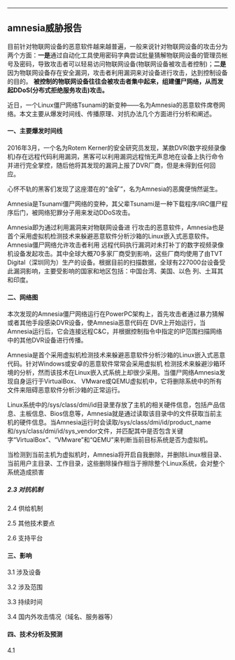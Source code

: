 ---

## amnesia威胁报告
目前针对物联网设备的恶意软件越来越普遍，一般来说针对物联网设备的攻击分为两个方面：**一是**通过自动化工具使用密码字典尝试批量猜解物联网设备的管理员帐号及密码，导致攻击者可以轻易访问物联网设备(物联网设备被攻击者控制)；**二是**因为物联网设备存在安全漏洞，攻击者利用漏洞来对设备进行攻击，达到控制设备的目的。
**被控制的物联网设备往往会被攻击者集中起来，组建僵尸网络，从而发起DDoS(分布式拒绝服务攻击)攻击。**

近日，一个Linux僵尸网络Tsunami的新变种——名为Amnesia的恶意软件席卷网络。本文主要从爆发时间线、传播原理、对抗办法几个方面进行分析和阐述。

#### 一、主要爆发时间线

2016年3月，一个名为Rotem Kerner的安全研究员发现，某款DVR(数字视频录像机)存在远程代码利用漏洞，黑客可以利用漏洞远程悄无声息地在设备上执行命令并进行完全掌控，随后他将其发现的漏洞上报了DVR厂商，但是未得到任何回应。

心怀不轨的黑客们发现了这座潜在的“金矿”，名为Amnesia的恶魔便悄然诞生。

Amnesia是Tsunami僵尸网络的变种，其父辈Tsunami是一种下载程序/IRC僵尸程序后门，被网络犯罪分子用来发动DDoS攻击。

Amnesia即为通过利用漏洞来对物联网设备进 行攻击的恶意软件，Amnesia也是首个采用虚拟机检测技术来躲避恶意软件分析沙箱的Linux嵌入式恶意软件。
Amnesia僵尸网络允许攻击者利用 远程代码执行漏洞对未打补丁的数字视频录像机设备发起攻击。其中全球大概70多家厂商受到影响，这些厂商均使用了由TVT Digital（深圳同为）生产的设备。根据目前的扫描数据，全球有227000台设备受此漏洞影响，主要受影响的国家和地区包括：中国台湾、美国、以色 列、土耳其和印度。


#### 二、网络图
本次发现的Amnesia僵尸网络运行在PowerPC架构上，首先攻击者通过暴力猜解或者其他手段感染DVR设备，使Amnesia恶意代码在 DVR上开始运行，当Amnesia运行后，它会连接远程C&C，并根据控制指令中指定的IP范围扫描网络中的其他DVR设备进行传播。

Amnesia是首个采用虚拟机检测技术来躲避恶意软件分析沙箱的Linux嵌入式恶意代码。针对Windows或安卓的恶意软件常常会采用虚拟机 检测技术来躲避沙箱环境的分析，然而该技术在Linux嵌入式系统上却很少采用。当僵尸网络Amnesia发现自身运行于VirtualBox、 VMware或QEMU虚拟机中，它将删除系统中的所有文件来阻碍恶意软件分析沙箱的正常运行。 

Linux系统中的/sys/class/dmi/id目录里存放了主机的相关硬件信息，包括产品信息、主板信息、Bios信息等，Amnesia就是通过读取该目录中的文件获取当前主机的硬件信息。当Amnesia运行时会读取/sys/class/dmi/id/product_name和/sys/class/dmi/id/sys_vendor文件，并匹配其中是否包含关键字“VirtualBox”、“VMware”和“QEMU”来判断当前目标系统是否为虚拟机。 

当检测到当前主机为虚拟机时，Amnesia将开启自我删除，并删除Linux根目录、当前用户主目录、工作目录，这些删除操作相当于擦除整个Linux系统，会对整个系统造成损害

##### 2.3 对抗机制

2.4 供给机制

2.5 其他技术要点

2.6 支持平台

#### 三、影响

3.1 涉及设备

3.2 涉及范围

3.3 持续时间

3.4 国内外攻击情况（域名、服务器等）

#### 四、技术分析及预测

4.1 
